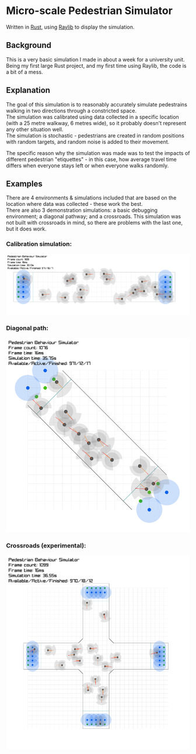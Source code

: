 # Micro-scale Pedestrian Simulator
Written in [Rust](https://www.rust-lang.org/), using [Raylib](https://github.com/deltaphc/raylib-rs) to display the simulation.

## Background
This is a very basic simulation I made in about a week for a university unit.  
Being my first large Rust project, and my first time using Raylib, the code is a bit of a mess.

## Explanation
The goal of this simulation is to reasonably accurately simulate pedestrains walking in two directions through a constricted space.  
The simulation was calibrated using data collected in a specific location (with a 25 metre walkway, 6 metres wide), so it probably doesn't represent any other situation well.  
The simulation is stochastic - pedestrians are created in random positions with random targets, and random noise is added to their movement.

The specific reason why the simulation was made was to test the impacts of different pedestrian "etiquettes" - in this case, how average travel time differs when everyone stays left or when everyone walks randomly.

## Examples
There are 4 environments & simulations included that are based on the location where data was collected - these work the best.  
There are also 3 demonstration simulations: a basic debugging environment; a diagonal pathway; and a crossroads. This simulation was not built with crossroads in mind, so there are problems with the last one, but it does work.

### Calibration simulation:
![image of calibration simulation](https://raw.githubusercontent.com/AnthonyW2/rust_pedestrian_simulator/master/images/calibration_1.png?raw=true)

### Diagonal path:
![image of diagonal path simulation](https://raw.githubusercontent.com/AnthonyW2/rust_pedestrian_simulator/master/images/diagonal_1.png?raw=true)

### Crossroads (experimental):
![image of crossroads simulation](https://raw.githubusercontent.com/AnthonyW2/rust_pedestrian_simulator/master/images/crossroads_1.png?raw=true)
